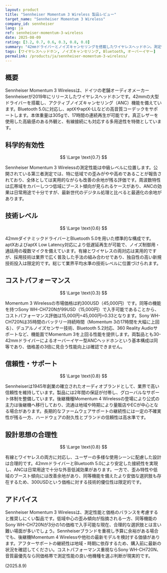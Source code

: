 ```yaml
---
layout: product
title: "Sennheiser Momentum 3 Wireless 製品レビュー"
target_name: "Sennheiser Momentum 3 Wireless"
company_id: sennheiser
lang: ja
ref: sennheiser-momentum-3-wireless
date: 2025-08-09
rating: [3.2, 0.7, 0.6, 0.3, 0.8, 0.8]
summary: "42mmドライバーとノイズキャンセリングを搭載したワイヤレスヘッドホン。測定性能は中級レベルで技術水準は標準的だが、同等機能製品の3倍の価格でコストパフォーマンスは低い"
tags: [ワイヤレスヘッドホン, ノイズキャンセリング, Bluetooth, オーバーイヤー]
permalink: /products/ja/sennheiser-momentum-3-wireless/
---
```


## 概要

Sennheiser Momentum 3 Wirelessは、ドイツの老舗オーディオメーカーSennheiserが2019年にリリースしたワイヤレスヘッドホンです。42mmの大型ドライバーを搭載し、アクティブノイズキャンセリング（ANC）機能を備えています。Bluetooth 5.0に対応し、aptXやaptX-LLなどの高音質コーデックをサポートします。本体重量は305gで、17時間の連続再生が可能です。真正レザーを使用した高級感のある外観と、有線接続にも対応する多用途性を特徴としています。

## 科学的有効性

$$ \Large \text{0.7} $$

Sennheiser Momentum 3 Wirelessの測定性能は中級レベルに位置します。公開されている第三者測定では、特に低域での歪みがやや高めであることが報告されており、全体としては実用的ながらも改善の余地が残る評価です。周波数特性は広帯域をカバーしつつ低域にブースト傾向が見られるケースがあり、ANCの効果は日常用途で十分ですが、最新世代のデジタル処理と比べると最適化の余地があります。

## 技術レベル

$$ \Large \text{0.6} $$

42mmダイナミックドライバーとBluetooth 5.0を用いた標準的な構成です。aptXおよびaptX Low Latency対応により低遅延再生が可能で、ノイズ制御用・通話用の複数マイクを備えています。有線とワイヤレスの両対応は実用的ですが、採用技術は業界で広く普及した手法の組み合わせであり、独自性の高い新規技術投入は限定的です。総じて業界平均水準の技術レベルに位置づけられます。

## コストパフォーマンス

$$ \Large \text{0.3} $$

Momentum 3 Wirelessの市場価格は約300USD（45,000円）です。同等の機能を持つSony WH-CH720Nが99USD（15,000円）で入手可能であることから、コストパフォーマンス評価は15,000円÷45,000円=0.33となります。Sony WH-CH720Nは35時間のバッテリー持続時間（Momentum 3の17時間を大幅に上回る）、デュアルノイズセンサー技術、Bluetooth 5.2対応、360 Reality Audioサポートなど、機能面でMomentum 3を上回る性能を提供します。両製品とも30-42mmドライバーによるオーバーイヤー型ANCヘッドホンという基本構成は同等であり、価格差の3倍に見合う性能向上は確認できません。

## 信頼性・サポート

$$ \Large \text{0.8} $$

Sennheiserは1945年創業の確立されたオーディオブランドとして、業界で高い信頼性を維持しています。製品には2年間の保証が付帯し、グローバルなサポート体制を整備しています。後継機種Momentum 4 Wirelessの登場により公式の主力は後継機へ移行しており、流通は地域や時期により量販店やECが中心となる場合があります。長期的なファームウェアサポートの継続性には一定の不確実性が残る一方、ハードウェアの耐久性とブランドの信頼性は高水準です。

## 設計思想の合理性

$$ \Large \text{0.8} $$

有線とワイヤレスの両方に対応し、ユーザーの多様な使用シーンに配慮した設計は合理的です。42mmドライバーとBluetooth 5.0により安定した接続性を実現し、ANCは日常用途で十分な外音低減効果があります。一方で、歪み特性や低域のブースト傾向には改善余地があり、同等機能を備えたより安価な選択肢も存在するため、300USDという価格に対する技術的優位性は限定的です。

## アドバイス

Sennheiser Momentum 3 Wirelessは、測定性能と価格のバランスを考慮すると推奨しにくい製品です。低域中心の歪み傾向が指摘される一方、同等機能のSony WH-CH720Nが3分の1の価格で入手可能な現在、合理的な選択肢とは言い難い場面が多いでしょう。Sennheiserブランドを重視し予算に余裕がある場合でも、後継機Momentum 4 Wirelessや他社の最新モデルを検討する価値があります。アフターサポートの継続性は地域・時期に依存するため、購入前に最新の状況を確認してください。コストパフォーマンス重視ならSony WH-CH720N、音質最優先なら同価格帯で測定性能の良い他機種を選ぶ判断が現実的です。

(2025.8.9)